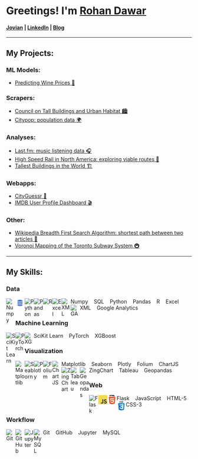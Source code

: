 # Greetings! I'm [Rohan Dawar][website]
#### [Jovian](http://jovian.ai/rohan-dawar) | [LinkedIn](https://www.linkedin.com/in/rohan-dawar/) | [Blog](https://www.rohandawar.com/blog)
---
## My Projects:
### ML Models:
* [Predicting Wine Prices :wine_glass:](https://github.com/Rohan-Dawar/ML-Wine-Price-Prediction)
### Scrapers:
* [Council on Tall Buildings and Urban Habitat :cityscape:](https://github.com/Rohan-Dawar/CTBUH-scraper)
* [Citypop: population data :earth_africa:](https://github.com/Rohan-Dawar/citypopde-dataframe)
### Analyses:
* [Last.fm: music listening data :headphones:](https://github.com/Rohan-Dawar/LASTFM-EDA)
* [High Speed Rail in North America: exploring viable routes :bullettrain_side:](https://github.com/Rohan-Dawar/NAHSR)
* [Tallest Buildings in the World :building_construction:](https://jovian.ai/rohan-dawar/zerotopandas-course-project-rohandawar)
### Webapps:
* [CityGuessr 🔎](https://github.com/Rohan-Dawar/city-guessr)
* [IMDB User Profile Dashboard :clapper:](https://github.com/Rohan-Dawar/imdb-viz)
### Other:
* [Wikipedia Breadth First Search Algorithm: shortest path between two articles :bookmark_tabs:](https://github.com/Rohan-Dawar/wikigame)
* [Voronoi Mapping of the Toronto Subway System :metro:](https://github.com/Rohan-Dawar/TTC-voronoi)

---
## My Skills:

### Data
<img src="https://user-images.githubusercontent.com/67586773/105040771-43887300-5a88-11eb-9f01-bee100b9ef22.png" alt="Numpy" width="25px" style="float: left;"/> Numpy
&nbsp;&nbsp;
<img src="https://raw.githubusercontent.com/github/explore/80688e429a7d4ef2fca1e82350fe8e3517d3494d/topics/sql/sql.png" alt="SQL" width = "25px" style="float: left;" /> SQL
&nbsp;&nbsp;
<img src="https://logos-download.com/wp-content/uploads/2016/10/Python_logo_icon.png" alt="Python" width = "25px" style="float: left;" /> Python
&nbsp;&nbsp;
<img src="https://pandas.pydata.org/static/img/pandas_mark.svg" alt="Pandas" width = "25px" style="float: left;" /> Pandas
&nbsp;&nbsp;
<img src="https://www.r-project.org/logo/Rlogo.png" alt="R" width = "25px" style="float: left;" /> R
&nbsp;&nbsp;
<img src="https://upload.wikimedia.org/wikipedia/commons/thumb/3/34/Microsoft_Office_Excel_(2019%E2%80%93present).svg/2203px-Microsoft_Office_Excel_(2019%E2%80%93present).svg.png" alt="Excel" width = "25px" style="float: left;" /> Excel
&nbsp;&nbsp;
<img src="https://png.pngtree.com/element_our/png_detail/20181227/xml-vector-icon-png_287418.jpg" alt="XML" width = "25px" style="float: left;" /> XML
&nbsp;&nbsp;
<img src="https://upload.wikimedia.org/wikipedia/commons/7/77/GAnalytics.svg" alt="GA" width = "25px" style="float: left;" /> Google Analytics

### Machine Learning
<img src="https://upload.wikimedia.org/wikipedia/commons/thumb/0/05/Scikit_learn_logo_small.svg/1200px-Scikit_learn_logo_small.svg.png" alt="SciKit Learn" width = "25px" style="float: left;" /> SciKit Learn &nbsp;&nbsp;
<img src="https://pytorch.org/assets/images/pytorch-logo.png" alt="PyTorch" width = "25px" style="float: left;" /> PyTorch &nbsp;&nbsp;
<img src="https://upload.wikimedia.org/wikipedia/commons/6/69/XGBoost_logo.png" alt="XG" width = "25px" style="float: left;" /> XGBoost


### Visualization
<img src="https://matplotlib.org/_static/logo2_compressed.svg" alt="Matplotlib" width = "25px" style="float: left;" /> Matplotlib &nbsp;&nbsp;
<img src="https://files.ai-pool.com/a/21155149cb560f48f085a21264277c3c.png" alt="Seaborn" width = "25px" style="float: left;" /> Seaborn &nbsp;&nbsp;
<img src="https://upload.wikimedia.org/wikipedia/commons/thumb/3/37/Plotly-logo-01-square.png/1200px-Plotly-logo-01-square.png" alt="Plotly" width = "25px" style="float: left;" /> Plotly &nbsp;&nbsp;
<img src="http://python-visualization.github.io/folium/_images/folium_logo.jpg" alt="Folium" width = "25px" style="float: left;" /> Folium &nbsp;&nbsp;
<img src="https://www.chartjs.org/img/chartjs-logo.svg" alt="ChartJS" width = "25px" style="float: left;" /> ChartJS &nbsp;&nbsp;
<img src="https://storage.googleapis.com/zingchart-blog/zing-content/2016/06/Zinchart-Logo-1.png" alt="ZingChart" width = "25px" style="float: left;" /> ZingChart &nbsp;&nbsp;
<img src="https://www.lib.washington.edu/dataservices/images/Tableau_Software_logo.png/image" alt="Tableau" width = "25px" style="float: left;" /> Tableau &nbsp;&nbsp;
<img src="https://geopandas.org/_static/geopandas_logo_web.svg" alt="Geopandas" width = "25px" style="float: left;" /> Geopandas

### Web
<img src="https://cdn.freebiesupply.com/logos/large/2x/flask-logo-png-transparent.png" alt="Flask" width = "25px" style="float: left;" /> Flask &nbsp;&nbsp;
<img src="https://raw.githubusercontent.com/github/explore/80688e429a7d4ef2fca1e82350fe8e3517d3494d/topics/javascript/javascript.png" alt="JavaScript" width = "25px" style="float: left;" /> JavaScript &nbsp;&nbsp;
<img src="https://raw.githubusercontent.com/github/explore/80688e429a7d4ef2fca1e82350fe8e3517d3494d/topics/html/html.png" alt="HTML5" width = "25px" style="float: left;" /> HTML-5 &nbsp;&nbsp;
<img src="https://raw.githubusercontent.com/github/explore/80688e429a7d4ef2fca1e82350fe8e3517d3494d/topics/css/css.png" alt="CSS3" width = "25px" style="float: left;" /> CSS-3

### Workflow
<img src="https://git-scm.com/images/logos/downloads/Git-Icon-1788C.png" alt="Git" width = "25px" style="float: left;" /> Git &nbsp;&nbsp;
<img src="https://cdn-icons-png.flaticon.com/512/25/25231.png" alt="GitHub" width = "25px" style="float: left;" /> GitHub &nbsp;&nbsp;
<img src="https://upload.wikimedia.org/wikipedia/commons/thumb/3/38/Jupyter_logo.svg/883px-Jupyter_logo.svg.png" alt="Jupyter" width = "25px" style="float: left;" /> Jupyter &nbsp;&nbsp;
<img src="https://1000logos.net/wp-content/uploads/2020/08/MySQL-Logo.png" alt="MySQL" width = "25px" style="float: left;" /> MySQL

[website]: https://www.rohandawar.com/
